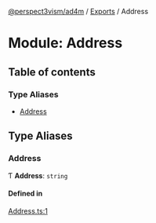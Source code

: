[@perspect3vism/ad4m](../README.md) / [Exports](../modules.md) / Address

# Module: Address

## Table of contents

### Type Aliases

- [Address](Address.md#address)

## Type Aliases

### Address

Ƭ **Address**: `string`

#### Defined in

[Address.ts:1](https://github.com/perspect3vism/ad4m/blob/2628235/src/Address.ts#L1)
